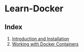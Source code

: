 # Learn-Docker

## Index

1. [Introduction and Installation](introduction_and_installation/README.md)
2. [Working with Docker Containers](working_with_docker_containers/README.md)
